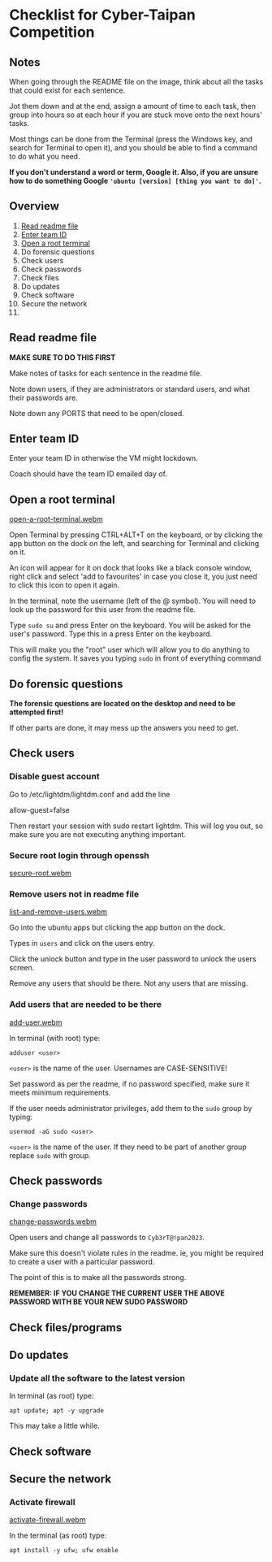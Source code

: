 # Checklist for Cyber-Taipan Competition

## Notes

When going through the README file on the image, think about all the tasks that could exist for each sentence.

Jot them down and at the end, assign a amount of time to each task, then group into hours so at each hour if you are stuck move onto the next hours' tasks.

Most things can be done from the Terminal (press the Windows key, and search for Terminal to open it), and you should be able to find a command to do what you need.

**If you don't understand a word or term, Google it. Also, if you are unsure how to do something Google `'ubuntu [version] [thing you want to do]'`.**

## Overview

1. [Read readme file](#read-readme-file)
2. [Enter team ID](#enter-team-id)
3. [Open a root terminal](#open-a-root-terminal)
4. Do forensic questions
5. Check users
6. Check passwords
7. Check files
8. Do updates
9. Check software
10. Secure the network
11. 

## Read readme file

**MAKE SURE TO DO THIS FIRST**

Make notes of tasks for each sentence in the readme file.

Note down users, if they are administrators or standard users, and what their passwords are.

Note down any PORTS that need to be open/closed.

## Enter team ID

Enter your team ID in otherwise the VM might lockdown.

Coach should have the team ID emailed day of.

## Open a root terminal

[open-a-root-terminal.webm](https://github.com/michael3dwards/cybertaipan/assets/29730059/d1310e7d-0633-446b-82da-1606bfecb074)

Open Terminal by pressing CTRL+ALT+T on the keyboard, or by clicking the app button on the dock on the left, and searching for Terminal and clicking on it.

An icon will appear for it on dock that looks like a black console window, right click and select 'add to favourites' in case you close it, you just need to click this icon to open it again.

In the terminal, note the username (left of the @ symbol). You will need to look up the password for this user from the readme file.

Type `sudo su` and press Enter on the keyboard. You will be asked for the user's password. Type this in a press Enter on the keyboard.

This will make you the "root" user which will allow you to do anything to config the system. It saves you typing `sudo` in front of everything command

## Do forensic questions

**The forensic questions are located on the desktop and need to be attempted first!**

If other parts are done, it may mess up the answers you need to get.

## Check users

### Disable guest account


Go to /etc/lightdm/lightdm.conf and add the line

allow-guest=false

Then restart your session with sudo restart lightdm. This will log you out, so make sure you are not executing anything important.

### Secure root login through openssh

[secure-root.webm](https://github.com/michael3dwards/cybertaipan/assets/29730059/699efb87-4e5e-4ac1-bef7-ec029bec3dea)

### Remove users not in readme file

[list-and-remove-users.webm](https://github.com/michael3dwards/cybertaipan/assets/29730059/dc0a3b07-8e66-49d7-9104-e6942eee4c04)

Go into the ubuntu apps but clicking the app button on the dock.

Types in `users` and click on the users entry.

Click the unlock button and type in the user password to unlock the users screen.

Remove any users that should be there. Not any users that are missing.

### Add users that are needed to be there

[add-user.webm](https://github.com/michael3dwards/cybertaipan/assets/29730059/430a3be4-3152-4da2-b11c-26143fd9f63b)

In terminal (with root) type:

`adduser <user>`

`<user>` is the name of the user. Usernames are CASE-SENSITIVE!

Set password as per the readme, if no password specified, make sure it meets minimum requirements.

If the user needs administrator privileges, add them to the `sudo` group by typing:

`usermod -aG sudo <user>`

`<user>` is the name of the user. If they need to be part of another group replace `sudo` with group.

## Check passwords

### Change passwords

[change-passwords.webm](https://github.com/michael3dwards/cybertaipan/assets/29730059/124a8e60-5f65-40d7-8ccb-7c737c4fcf7f)

Open users and change all passwords to `Cyb3rT@!pan2023`.

Make sure this doesn't violate rules in the readme. ie, you might be required to create a user with a particular password.

The point of this is to make all the passwords strong.

**REMEMBER: IF YOU CHANGE THE CURRENT USER THE ABOVE PASSWORD WITH BE YOUR NEW SUDO PASSWORD**

## Check files/programs

## Do updates

### Update all the software to the latest version

In terminal (as root) type:

`apt update; apt -y upgrade`

This may take a little while.

## Check software

## Secure the network

### Activate firewall

[activate-firewall.webm](https://github.com/michael3dwards/cybertaipan/assets/29730059/f64f4d1b-d868-45d1-b321-93cba34b94b9)

In the terminal (as root) type:

`apt install -y ufw; ufw enable`
